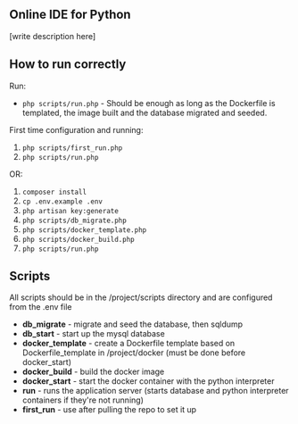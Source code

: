## Online IDE for Python
[write description here]

## How to run correctly
Run:
- `php scripts/run.php` - Should be enough as long as the Dockerfile is templated, the image built and the database migrated and seeded.

First time configuration and running:

1. `php scripts/first_run.php`
2. `php scripts/run.php`

OR:

1. `composer install`
2. `cp .env.example .env`
3. `php artisan key:generate`
4. `php scripts/db_migrate.php`
5. `php scripts/docker_template.php`
6. `php scripts/docker_build.php`
7. `php scripts/run.php`

## Scripts
All scripts should be in the /project/scripts directory and are configured from the .env file

- **db_migrate** - migrate and seed the database, then sqldump
- **db_start** - start up the mysql database
- **docker_template** - create a Dockerfile template based on Dockerfile_template in /project/docker (must be done before docker_start)
- **docker_build** - build the docker image
- **docker_start** - start the docker container with the python interpreter
- **run** - runs the application server (starts database and python interpreter containers if they're not running)
- **first_run** - use after pulling the repo to set it up


